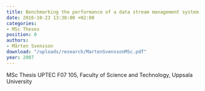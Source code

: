 ```yaml
---
title: Benchmarking the performance of a data stream management system
date: 2016-10-23 13:38:00 +02:00
categories:
- MSc Theses
position: 0
authors:
- Mårten Svensson
download: "/uploads/research/MartenSvenssonMSc.pdf"
year: 2007
---
```


MSc Thesis UPTEC F07 105, Faculty of Science and Technology, Uppsala University
